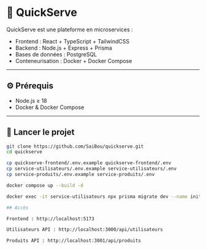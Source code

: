 # 🚀 QuickServe

QuickServe est une plateforme en microservices :

- Frontend : React + TypeScript + TailwindCSS
- Backend : Node.js + Express + Prisma
- Bases de données : PostgreSQL
- Conteneurisation : Docker + Docker Compose

---

## ⚙️ Prérequis

- Node.js ≥ 18
- Docker & Docker Compose

---

## 🚀 Lancer le projet

```bash
git clone https://github.com/SaiBou/quickserve.git
cd quickserve

cp quickserve-frontend/.env.example quickserve-frontend/.env
cp service-utilisateurs/.env.example service-utilisateurs/.env
cp service-produits/.env.example service-produits/.env

docker compose up --build -d

docker exec -it service-utilisateurs npx prisma migrate dev --name init

## Accès

Frontend : http://localhost:5173

Utilisateurs API : http://localhost:3000/api/utilisateurs

Produits API : http://localhost:3001/api/produits
